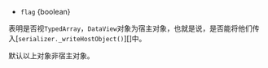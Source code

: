 
* `flag` {boolean}

表明是否视`TypedArray`，`DataView`对象为宿主对象，也就是说，是否能将他们传入[`serializer._writeHostObject()`][]中。

默认以上对象非宿主对象。

